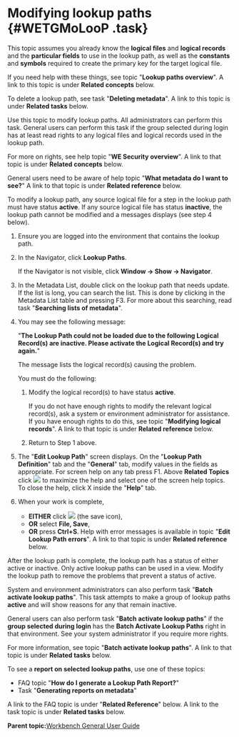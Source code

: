 # Modifying lookup paths {#WETGMoLooP .task}

This topic assumes you already know the **logical files** and **logical records** and the **particular fields** to use in the lookup path, as well as the **constants** and **symbols** required to create the primary key for the target logical file.

If you need help with these things, see topic "**Lookup paths overview**". A link to this topic is under **Related concepts** below.

To delete a lookup path, see task "**Deleting metadata**". A link to this topic is under **Related tasks** below.

Use this topic to modify lookup paths. All administrators can perform this task. General users can perform this task if the group selected during login has at least read rights to any logical files and logical records used in the lookup path.

For more on rights, see help topic "**WE Security overview**". A link to that topic is under **Related concepts** below.

General users need to be aware of help topic "**What metadata do I want to see?**" A link to that topic is under **Related reference** below.

To modify a lookup path, any source logical file for a step in the lookup path must have status **active**. If any source logical file has status **inactive**, the lookup path cannot be modified and a messages displays \(see step 4 below\).

1.  Ensure you are logged into the environment that contains the lookup path.

2.  In the Navigator, click **Lookup Paths**.

    If the Navigator is not visible, click **Window -\> Show -\> Navigator**.

3.  In the Metadata List, double click on the lookup path that needs update. If the list is long, you can search the list. This is done by clicking in the Metadata List table and pressing F3. For more about this searching, read task "**Searching lists of metadata**".

4.  You may see the following message:

    "**The Lookup Path could not be loaded due to the following Logical Record\(s\) are inactive. Please activate the Logical Record\(s\) and try again.**"

    The message lists the logical record\(s\) causing the problem.

    You must do the following:

    1.  Modify the logical record\(s\) to have status **active**.

        If you do not have enough rights to modify the relevant logical record\(s\), ask a system or environment administrator for assistance. If you have enough rights to do this, see topic "**Modifying logical records**". A link to that topic is under **Related reference** below.

    2.  Return to Step 1 above.
5.  The "**Edit Lookup Path**" screen displays. On the "**Lookup Path Definition**" tab and the "**General**" tab, modify values in the fields as appropriate. For screen help on any tab press F1. Above **Related Topics** click ![](images/Icon_Maximize_01.GIF) to maximize the help and select one of the screen help topics. To close the help, click X inside the "**Help**" tab.

6.  When your work is complete,

    -   **EITHER** click ![](images/Icon_Save_03.GIF) \(the save icon\),
    -   **OR** select **File, Save**,
    -   **OR** press **Ctrl+S**.
    Help with error messages is available in topic "**Edit Lookup Path errors**". A link to that topic is under **Related reference** below.


After the lookup path is complete, the lookup path has a status of either active or inactive. Only active lookup paths can be used in a view. Modify the lookup path to remove the problems that prevent a status of active.

System and environment administrators can also perform task "**Batch activate lookup paths**". This task attempts to make a group of lookup paths **active** and will show reasons for any that remain inactive.

General users can also perform task "**Batch activate lookup paths**" if the **group selected during login** has the **Batch Activate Lookup Paths** right in that environment. See your system administrator if you require more rights.

For more information, see topic "**Batch activate lookup paths**". A link to that topic is under **Related tasks** below.

To see a **report on selected lookup paths**, use one of these topics:

-   FAQ topic "**How do I generate a Lookup Path Report?**"
-   Task "**Generating reports on metadata**"

A link to the FAQ topic is under "**Related Reference**" below. A link to the task topic is under **Related tasks** below.

**Parent topic:**[Workbench General User Guide](../html/AAR580WEGenUser.md)

